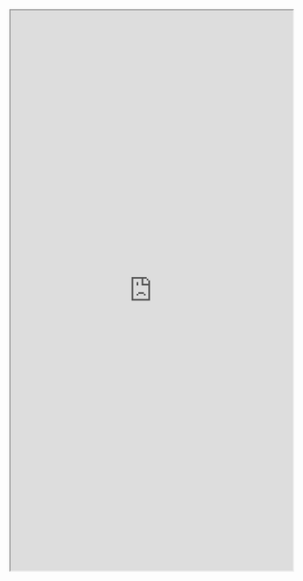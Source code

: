 <iframe width="100%" height="1000"  src="https://dashboard.ngrok.com" />

```sh
ngrok config add-authtoken
```

```sh
ngrok http http://localhost:8080
```
